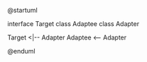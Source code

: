 @startuml

interface       Target
class           Adaptee
class           Adapter

Target <|-- Adapter
Adaptee <-- Adapter

@enduml